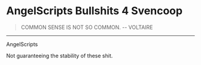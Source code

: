 # AngelScripts Bullshits 4 Svencoop

>COMMON SENSE IS NOT SO COMMON.   -- VOLTAIRE
---
AngelScripts

Not guaranteeing the stability of these shit.
